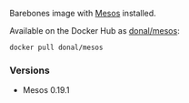 Barebones image with [Mesos](http://mesos.apache.org/) installed.

Available on the Docker Hub as [donal/mesos](https://registry.hub.docker.com/u/donal/mesos/):

    docker pull donal/mesos

### Versions
* Mesos 0.19.1
